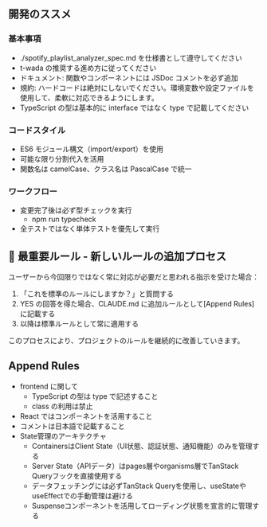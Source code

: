 ## 開発のススメ

### 基本事項

- ./spotify_playlist_analyzer_spec.md を仕様書として遵守してください
- t-wada の推奨する進め方に従ってください
- ドキュメント: 関数やコンポーネントには JSDoc コメントを必ず追加
- 規約: ハードコードは絶対にしないでください。環境変数や設定ファイルを使用して、柔軟に対応できるようにします。
- TypeScript の型は基本的に interface ではなく type で記載してください

### コードスタイル

- ES6 モジュール構文（import/export）を使用
- 可能な限り分割代入を活用
- 関数名は camelCase、クラス名は PascalCase で統一

### ワークフロー

- 変更完了後は必ず型チェックを実行
  - npm run typecheck
- 全テストではなく単体テストを優先して実行

## 🔨 最重要ルール - 新しいルールの追加プロセス

ユーザーから今回限りではなく常に対応が必要だと思われる指示を受けた場合：

1. 「これを標準のルールにしますか？」と質問する
2. YES の回答を得た場合、CLAUDE.md に追加ルールとして[Append Rules]に記載する
3. 以降は標準ルールとして常に適用する

このプロセスにより、プロジェクトのルールを継続的に改善していきます。

## Append Rules

- frontend に関して
  - TypeScript の型は type で記述すること
  - class の利用は禁止
- React では<Suspense>コンポーネントを活用すること
- コメントは日本語で記載すること
- State管理のアーキテクチャ
  - ContainersはClient State（UI状態、認証状態、通知機能）のみを管理する
  - Server State（APIデータ）はpages層やorganisms層でTanStack Queryフックを直接使用する
  - データフェッチングには必ずTanStack Queryを使用し、useStateやuseEffectでの手動管理は避ける
  - Suspenseコンポーネントを活用してローディング状態を宣言的に管理する
